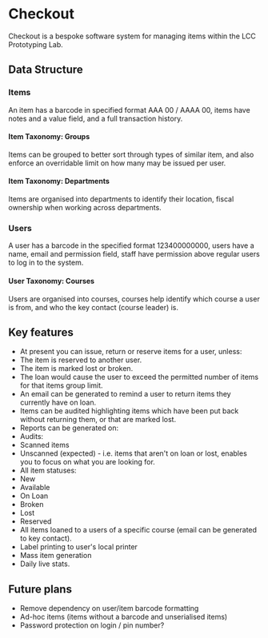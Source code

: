 # Checkout
Checkout is a bespoke software system for managing items within the LCC Prototyping Lab.

## Data Structure

### Items
An item has a barcode in specified format AAA 00 / AAAA 00, items have notes and a value field, and a full transaction history.

#### Item Taxonomy: Groups
Items can be grouped to better sort through types of similar item, and also enforce an overridable limit on how many may be issued per user.

#### Item Taxonomy: Departments
Items are organised into departments to identify their location, fiscal ownership when working across departments.

### Users
A user has a barcode in the specified format 123400000000, users have a name, email and permission field, staff have permission above regular users to log in to the system.

#### User Taxonomy: Courses
Users are organised into courses, courses help identify which course a user is from, and who the key contact (course leader) is.

## Key features
- At present you can issue, return or reserve items for a user, unless:
 - The item is reserved to another user.
 - The item is marked lost or broken.
 - The loan would cause the user to exceed the permitted number of items for that items group limit.
- An email can be generated to remind a user to return items they currently have on loan.
- Items can be audited highlighting items which have been put back without returning them, or that are marked lost.
- Reports can be generated on:
 - Audits:
  - Scanned items
  - Unscanned (expected) - i.e. items that aren't on loan or lost, enables you to focus on what you are looking for.
 - All item statuses:
  - New
  - Available
  - On Loan
  - Broken
  - Lost
  - Reserved
  - All items loaned to a users of a specific course (email can be generated to key contact).
 - Label printing to user's local printer
 - Mass item generation
 - Daily live stats.

## Future plans
- Remove dependency on user/item barcode formatting
- Ad-hoc items (items without a barcode and unserialised items)
- Password protection on login / pin number?
